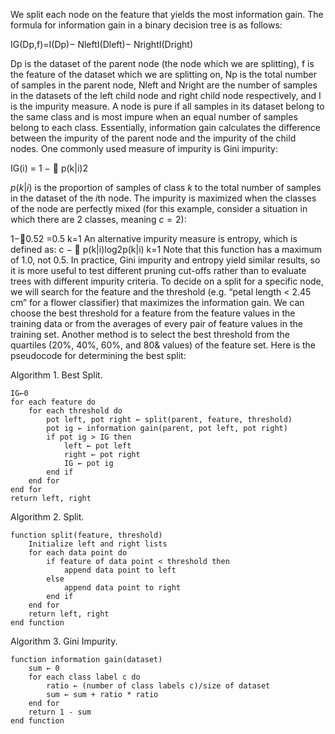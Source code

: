 We split each node on the feature that yields the most information gain. The formula for information gain in a binary decision tree is as follows:

IG(Dp,f)=I(Dp)− NleftI(Dleft)− NrightI(Dright)

Dp is the dataset of the parent node (the node which we are splitting), f is the feature of the dataset which we are splitting on, Np is the total number of samples in the parent node, Nleft and Nright are the number of samples in the datasets of the left child node and right child node respectively, and I is the impurity measure. A node is pure if all samples in its dataset belong to the same class and is most impure when an equal number of samples belong to each class. Essentially, information gain calculates the difference between the impurity of the parent node and the impurity of the child nodes.
One commonly used measure of impurity is Gini impurity:

IG(i) = 1 − 􏰀 p(k|i)2

$p(k|i)$ is the proportion of samples of class $k$ to the total number of samples in the dataset of the $i$th node. The impurity is maximized when the classes of the node are perfectly mixed (for this example, consider a situation in which there are 2 classes, meaning $c = 2$):

1−􏰀0.52 =0.5 k=1
An alternative impurity measure is entropy, which is defined as:
c
− 􏰀 p(k|i)log2p(k|i) k=1
Note that this function has a maximum of 1.0, not 0.5. In practice, Gini impurity and entropy yield similar results, so it is more useful to test different pruning cut-offs rather than to evaluate trees with different impurity criteria.
To decide on a split for a specific node, we will search for the feature and the threshold (e.g. “petal length < 2.45 cm” for a flower classifier) that maximizes the information gain. We can choose the best threshold for a feature from the feature values in the training data or from the averages of every pair of feature values in the training set. Another method is to select the best threshold from the quartiles (20%, 40%, 60%, and 80& values) of the feature set.
Here is the pseudocode for determining the best split:

Algorithm 1. Best Split.

```
IG←0
for each feature do
	for each threshold do
		pot left, pot right ← split(parent, feature, threshold)
		pot ig ← information gain(parent, pot left, pot right)
		if pot ig > IG then
			left ← pot left
			right ← pot right
			IG ← pot ig
		end if
	end for
end for
return left, right
```

Algorithm 2. Split.

```
function split(feature, threshold)
	Initialize left and right lists
	for each data point do
		if feature of data point < threshold then
			append data point to left
		else
			append data point to right
		end if
	end for
	return left, right
end function
```

Algorithm 3. Gini Impurity.

```
function information gain(dataset)
	sum ← 0
	for each class label c do
		ratio ← (number of class labels c)/size of dataset
		sum ← sum + ratio * ratio
	end for
	return 1 - sum
end function
```
